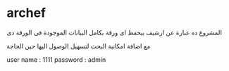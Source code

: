 # archef

المشروع ده عبارة عن ارشيف بيحفظ اى ورقة بكامل البيانات الموجودة فى الورقة دى 

مع اضافة امكانية البحث لتسهيل الوصول اليها حين الحاجة 

user name : 1111
password : admin
